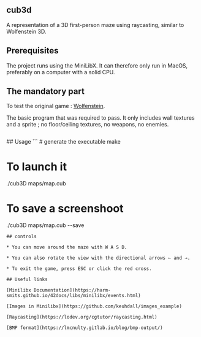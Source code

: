 ## cub3d
A representation of a 3D first-person maze using raycasting, similar to Wolfenstein 3D.

## Prerequisites
The project runs using the MiniLibX. It can therefore only run in MacOS, preferably on a computer with a solid CPU.

## The mandatory part
To test the original game : [Wolfenstein](http://users.atw.hu/wolf3d/).

The basic program that was required to pass. It only includes wall textures and a sprite ; no floor/ceiling textures, no weapons, no enemies.
<p align = "center">
  <img src=""/>
</p>
## Usage
```
# generate the executable
make

# To launch it
./cub3D maps/map.cub

# To save a screenshoot
./cub3D maps/map.cub --save
```
## controls

* You can move around the maze with W A S D.

* You can also rotate the view with the directional arrows ← and →.

* To exit the game, press ESC or click the red cross.

## Useful links

[Minilibx Documentation](https://harm-smits.github.io/42docs/libs/minilibx/events.html)

[Images in Minilibx](https://github.com/keuhdall/images_example)

[Raycasting](https://lodev.org/cgtutor/raycasting.html)

[BMP format](https://lmcnulty.gitlab.io/blog/bmp-output/)


